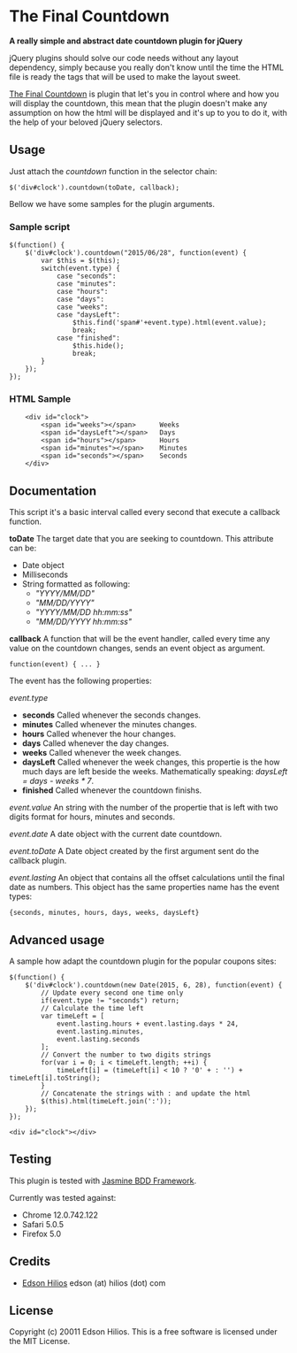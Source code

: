 The Final Countdown
===================
**A really simple and abstract date countdown plugin for jQuery**

jQuery plugins should solve our code needs without any layout dependency, simply because you really don't know until the time the HTML file is ready the tags that will be used to make the layout sweet.

[The Final Countdown](http://www.youtube.com/watch?v=9jK-NcRmVcw) is plugin that let's you in control where and how you will display the countdown, this mean that the plugin doesn't make any assumption on how the html will be displayed and it's up to you to do it, with the help of your beloved jQuery selectors.

Usage
-----

Just attach the *countdown* function in the selector chain:

	$('div#clock').countdown(toDate, callback);

Bellow we have some samples for the plugin arguments.

### Sample script

	$(function() {
		$('div#clock').countdown("2015/06/28", function(event) {
			var $this = $(this);
			switch(event.type) {
				case "seconds":
				case "minutes":
				case "hours":
				case "days":
				case "weeks":
				case "daysLeft":
					$this.find('span#'+event.type).html(event.value);
					break;
				case "finished":
					$this.hide();
					break;
			}
		});
	});

### HTML Sample

```
    <div id="clock">
        <span id="weeks"></span>      Weeks
        <span id="daysLeft"></span>   Days
        <span id="hours"></span>      Hours
        <span id="minutes"></span>    Minutes
        <span id="seconds"></span>    Seconds
    </div>
```

Documentation
-------------

This script it's a basic interval called every second that execute a callback function.

**toDate**
    The target date that you are seeking to countdown. This attribute can be:

*   Date object
*   Milliseconds
*   String formatted as following:
    -  *"YYYY/MM/DD"*
    -  *"MM/DD/YYYY"*
    -  *"YYYY/MM/DD hh:mm:ss"*
    -  *"MM/DD/YYYY hh:mm:ss"*

**callback**
    A function that will be the event handler, called every time any value on the countdown changes, sends an event object as argument.

    function(event) { ... }
  
The event has the following properties:

*event.type*

*   **seconds**
    Called whenever the seconds changes.
*   **minutes**
    Called whenever the minutes changes.
*   **hours**
    Called whenever the hour changes.
*   **days**
    Called whenever the day changes.
*   **weeks**
    Called whenever the week changes.
*   **daysLeft** 
    Called whenever the week changes, this propertie is the how much days are left beside the weeks. Mathematically speaking: *daysLeft = days - weeks * 7*.
*   **finished**
    Called whenever the countdown finishs.

*event.value*
    An string with the number of the propertie that is left with two digits format for hours, minutes and seconds.

*event.date*
    A date object with the current date countdown.

*event.toDate*
    A Date object created by the first argument sent do the callback plugin.

*event.lasting*
    An object that contains all the offset calculations until the final date as numbers. This object has the same properties name has the event types: 

    {seconds, minutes, hours, days, weeks, daysLeft}

Advanced usage
--------------

A sample how adapt the countdown plugin for the popular coupons sites:
  
    $(function() {
        $('div#clock').countdown(new Date(2015, 6, 28), function(event) {
            // Update every second one time only
            if(event.type != "seconds") return;
            // Calculate the time left
            var timeLeft = [
                event.lasting.hours + event.lasting.days * 24,
                event.lasting.minutes,
                event.lasting.seconds
            ];
            // Convert the number to two digits strings
            for(var i = 0; i < timeLeft.length; ++i) {
                timeLeft[i] = (timeLeft[i] < 10 ? '0' + : '') + timeLeft[i].toString();
            }
            // Concatenate the strings with : and update the html
            $(this).html(timeLeft.join(':'));
        });
    });

    <div id="clock"></div>

Testing
-------

This plugin is tested with [Jasmine BDD Framework](http://pivotal.github.com/jasmine/).

Currently was tested against:

*   Chrome 12.0.742.122
*   Safari 5.0.5
*   Firefox 5.0

Credits
-------

*   [Edson Hilios](http://edson.hilios.com.br) edson (at) hilios (dot) com

License
-------

Copyright (c) 20011 Edson Hilios. This is a free software is licensed under the MIT License.